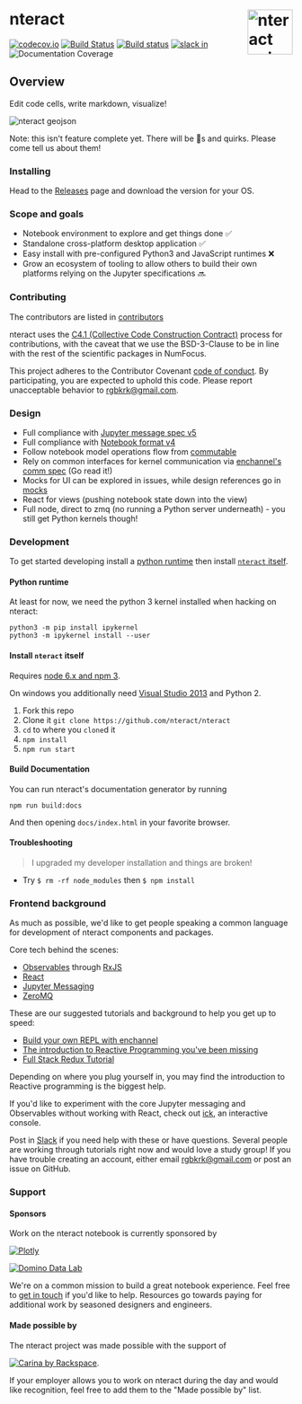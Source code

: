 # nteract <img src="https://cloud.githubusercontent.com/assets/836375/15271096/98e4c102-19fe-11e6-999a-a74ffe6e2000.gif" alt="nteract animated logo" height="80px" align="right" />

[![codecov.io](https://codecov.io/github/nteract/nteract/coverage.svg?branch=master)](https://codecov.io/github/nteract/nteract?branch=master)
[![Build Status](https://travis-ci.org/nteract/nteract.svg?branch=master)](https://travis-ci.org/nteract/nteract) [![Build status](https://ci.appveyor.com/api/projects/status/odxx4hrkcxh1oilx/branch/master?svg=true)](https://ci.appveyor.com/project/nteract/nteract/branch/master)
 [![slack in](http://slack.nteract.in/badge.svg)](http://slack.nteract.in)
![Documentation Coverage](https://doc.esdoc.org/github.com/nteract/nteract/badge.svg)

## Overview

Edit code cells, write markdown, visualize!

![nteract geojson](https://cloud.githubusercontent.com/assets/836375/18421299/d95ad398-783b-11e6-8b23-d54cf7caad1e.png)

Note: this isn't feature complete yet. There will be :bug:s and quirks. Please come tell us about them!

### Installing

Head to the [Releases](https://github.com/nteract/nteract/releases) page and download the version for your OS.

<!-- TODO: Explain how to install per each platform, likely with screenshots -->

### Scope and goals

* Notebook environment to explore and get things done ✅
* Standalone cross-platform desktop application ✅
* Easy install with pre-configured Python3 and JavaScript runtimes ❌
* Grow an ecosystem of tooling to allow others to build their own platforms relying on the Jupyter specifications 🔜

### Contributing

The contributors are listed in [contributors](https://github.com/nteract/nteract/graphs/contributors)

nteract uses the [C4.1 (Collective Code Construction Contract)](http://rfc.zeromq.org/spec:22) process for contributions, with the caveat that we use the BSD-3-Clause to be in line with the rest of the scientific packages in NumFocus.

This project adheres to the Contributor Covenant [code of conduct](CODE_OF_CONDUCT.md).
By participating, you are expected to uphold this code. Please report unacceptable behavior to rgbkrk@gmail.com.

### Design

* Full compliance with [Jupyter message spec v5](http://jupyter-client.readthedocs.org/en/latest/messaging.html)
* Full compliance with [Notebook format v4](http://nbformat.readthedocs.org/en/latest/format_description.html)
* Follow notebook model operations flow from [commutable](https://github.com/nteract/commutable)
* Rely on common interfaces for kernel communication via [enchannel's comm spec](https://github.com/nteract/enchannel) (Go read it!)
* Mocks for UI can be explored in issues, while design references go in [mocks](https://github.com/nteract/mocks)
* React for views (pushing notebook state down into the view)
* Full node, direct to zmq (no running a Python server underneath) - you still get Python kernels though!

### Development

To get started developing install a [python runtime](#python-runtime) then install [`nteract` itself](#install-nteract-itself).

#### Python runtime

At least for now, we need the python 3 kernel installed when hacking on nteract:

```
python3 -m pip install ipykernel
python3 -m ipykernel install --user
```

#### Install `nteract` itself

Requires [node 6.x and npm 3](https://docs.npmjs.com/getting-started/installing-node).

On windows you additionally need [Visual Studio 2013](https://www.microsoft.com/en-US/download/details.aspx?id=44914) and Python 2.

1. Fork this repo
2. Clone it `git clone https://github.com/nteract/nteract`
3. `cd` to where you `clone`d it
4. `npm install`
5. `npm run start`

#### Build Documentation
You can run nteract's documentation generator by running

```
npm run build:docs
```

And then opening `docs/index.html` in your favorite browser.

#### Troubleshooting

> I upgraded my developer installation and things are broken!

- Try `$ rm -rf node_modules` then `$ npm install`

### Frontend background

As much as possible, we'd like to get people speaking a common language for
development of nteract components and packages.

Core tech behind the scenes:

* [Observables](http://cycle.js.org/observables.html) through [RxJS](https://github.com/ReactiveX/RxJS)
* [React](https://facebook.github.io/react/)
* [Jupyter Messaging](http://jupyter-client.readthedocs.org/en/latest/messaging.html)
* [ZeroMQ](http://zguide.zeromq.org/page:all)

These are our suggested tutorials and background to help you get up to speed:

* [Build your own REPL with enchannel](https://github.com/nteract/docs/blob/master/enchannel/build-your-own-repl.md)
* [The introduction to Reactive Programming you've been missing](https://gist.github.com/staltz/868e7e9bc2a7b8c1f754)
* [Full Stack Redux Tutorial](http://teropa.info/blog/2015/09/10/full-stack-redux-tutorial.html)

Depending on where you plug yourself in, you may find the introduction to Reactive
programming is the biggest help.

If you'd like to experiment with the core Jupyter messaging and Observables
without working with React, check out [ick](https://github.com/nteract/ick),
an interactive console.

Post in [Slack](http://slack.nteract.in/) if you need help with these or have questions. Several people
are working through tutorials right now and would love a study group! If you have trouble creating an account, either email rgbkrk@gmail.com or post an issue on GitHub.

### Support

#### Sponsors

Work on the nteract notebook is currently sponsored by

[![Plotly](https://cloud.githubusercontent.com/assets/836375/13661288/0f1d6d8c-e657-11e5-897b-9d047cb30ef4.png)](https://plot.ly/)

[![Domino Data Lab](https://cloud.githubusercontent.com/assets/836375/13661281/052c8506-e657-11e5-8e93-1497c6097519.png)](https://www.dominodatalab.com/)

We're on a common mission to build a great notebook experience. Feel free to
[get in touch](mailto:rgbkrk@gmail.com) if you'd like to help. Resources go towards
paying for additional work by seasoned designers and engineers.

#### Made possible by

The nteract project was made possible with the support of

[![Carina by Rackspace](https://657cea1304d5d92ee105-33ee89321dddef28209b83f19f06774f.ssl.cf1.rackcdn.com/carina-logo-69ecb9689d028f8d8f0db1caad4b95472040cb3af32104bbc98716fe2088dca4.svg)](https://getcarina.com).

If your employer allows you to work on nteract during the day and would like
recognition, feel free to add them to the "Made possible by" list.
